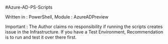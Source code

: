 #Azure-AD-PS-Scripts

Written in : PowerShell,
Module : AzureADPreview

Important : The Author claims no responsibility if running the scripts creates issue in the Infrastructure.
If you have a Test Environment, Recommendation is to run and test it over there first.
